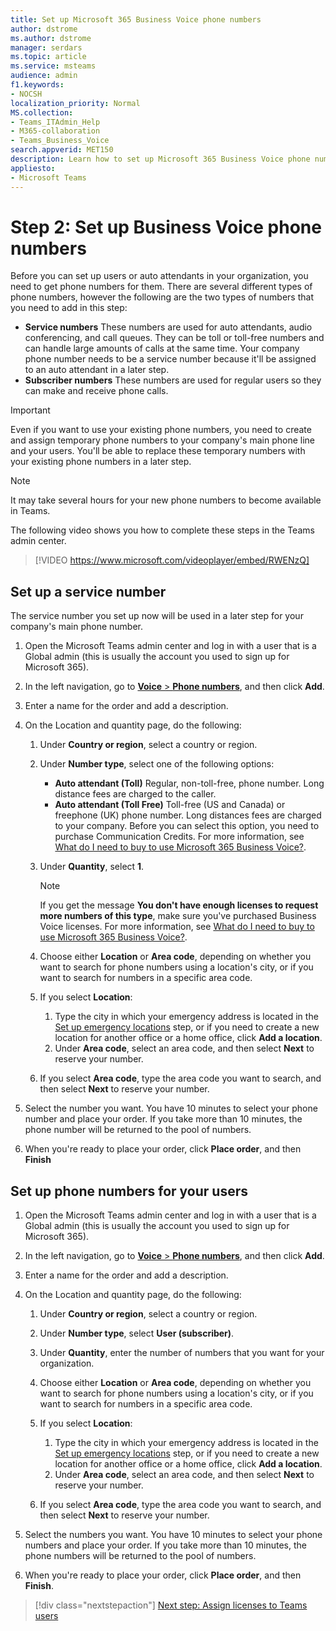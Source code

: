 ```yaml
---
title: Set up Microsoft 365 Business Voice phone numbers
author: dstrome 
ms.author: dstrome
manager: serdars
ms.topic: article
ms.service: msteams
audience: admin
f1.keywords:
- NOCSH
localization_priority: Normal
MS.collection: 
- Teams_ITAdmin_Help
- M365-collaboration
- Teams_Business_Voice
search.appverid: MET150
description: Learn how to set up Microsoft 365 Business Voice phone numbers for users and services in your organization.
appliesto: 
- Microsoft Teams
---
```


# Step 2: Set up Business Voice phone numbers

Before you can set up users or auto attendants in your organization, you need to get phone numbers for them. There are several different types of phone numbers, however the following are the two types of numbers that you need to add in this step:

- **Service numbers** These numbers are used for auto attendants, audio conferencing, and call queues. They can be toll or toll-free numbers and can handle large amounts of calls at the same time. Your company phone number needs to be a service number because it'll be assigned to an auto attendant in a later step.
- **Subscriber numbers** These numbers are used for regular users so they can make and receive phone calls.

> [!IMPORTANT]
> Even if you want to use your existing phone numbers, you need to create and assign temporary phone numbers to your company's main phone line and your users. You'll be able to replace these temporary numbers with your existing phone numbers in a later step.

> [!NOTE]
> It may take several hours for your new phone numbers to become available in Teams.

The following video shows you how to complete these steps in the Teams admin center.

> [!VIDEO https://www.microsoft.com/videoplayer/embed/RWENzQ]

## Set up a service number

The service number you set up now will be used in a later step for your company's main phone number.

1. Open the Microsoft Teams admin center and log in with a user that is a Global admin (this is usually the account you used to sign up for Microsoft 365).
2. In the left navigation, go to <a href="https://admin.teams.microsoft.com/phone-numbers" target="_blank">**Voice** > **Phone numbers**</a>, and then click **Add**.
3. Enter a name for the order and add a description.
4. On the Location and quantity page, do the following:
    1. Under **Country or region**, select a country or region.
    2. Under **Number type**, select one of the following options:

        - **Auto attendant (Toll)** Regular, non-toll-free, phone number. Long distance fees are charged to the caller.
        - **Auto attendant (Toll Free)** Toll-free (US and Canada) or freephone (UK) phone number. Long distances fees are charged to your company. Before you can select this option, you need to purchase Communication Credits. For more information, see [What do I need to buy to use Microsoft 365 Business Voice?](what-to-buy.md).

    3. Under **Quantity**, select **1**.
        > [!NOTE]
        > If you get the message **You don't have enough licenses to request more numbers of this type**, make sure you've purchased Business Voice licenses. For more information, see [What do I need to buy to use Microsoft 365 Business Voice?](what-to-buy.md).
    4. Choose either **Location** or **Area code**, depending on whether you want to search for phone numbers using a location's city, or if you want to search for numbers in a specific area code.
    5. If you select **Location**:

        1. Type the city in which your emergency address is located in the [Set up emergency locations](set-up-emergency-locations.md) step, or if you need to create a new location for another office or a home office, click **Add a location**.
        2. Under **Area code**, select an area code, and then select **Next** to reserve your number.

    6. If you select **Area code**, type the area code you want to search, and then select **Next** to reserve your number.

5. Select the number you want. You have 10 minutes to select your phone number and place your order. If you take more than 10 minutes, the phone number will be returned to the pool of numbers.
6. When you're ready to place your order, click **Place order**, and then **Finish**

## Set up phone numbers for your users

1. Open the Microsoft Teams admin center and log in with a user that is a Global admin (this is usually the account you used to sign up for Microsoft 365).
2. In the left navigation, go to <a href="https://admin.teams.microsoft.com/phone-numbers" target="_blank">**Voice** > **Phone numbers**</a>, and then click **Add**.
3. Enter a name for the order and add a description.
4. On the Location and quantity page, do the following:

    1. Under **Country or region**, select a country or region.
    2. Under **Number type**, select **User (subscriber)**.
    3. Under **Quantity**, enter the number of numbers that you want for your organization.
    4. Choose either **Location** or **Area code**, depending on whether you want to search for phone numbers using a location's city, or if you want to search for numbers in a specific area code.
    5. If you select **Location**:

        1. Type the city in which your emergency address is located in the [Set up emergency locations](set-up-emergency-locations.md) step, or if you need to create a new location for another office or a home office, click **Add a location**.
        2. Under **Area code**, select an area code, and then select **Next** to reserve your number.

    6. If you select **Area code**, type the area code you want to search, and then select **Next** to reserve your number.
5. Select the numbers you want. You have 10 minutes to select your phone numbers and place your order. If you take more than 10 minutes, the phone numbers will be returned to the pool of numbers.
6. When you're ready to place your order, click **Place order**, and then **Finish**.

> [!div class="nextstepaction"]
> [Next step: Assign licenses to Teams users](set-up-licenses.md)
